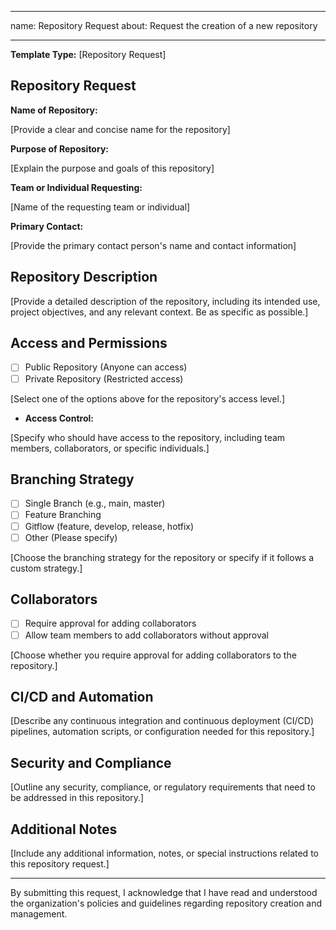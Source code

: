


---
name: Repository Request
about: Request the creation of a new repository

---
**Template Type:**
[Repository Request]

## Repository Request

**Name of Repository:**

[Provide a clear and concise name for the repository]

**Purpose of Repository:**

[Explain the purpose and goals of this repository]

**Team or Individual Requesting:**

[Name of the requesting team or individual]

**Primary Contact:**

[Provide the primary contact person's name and contact information]

## Repository Description

[Provide a detailed description of the repository, including its intended use, project objectives, and any relevant context. Be as specific as possible.]

## Access and Permissions

- [ ] Public Repository (Anyone can access)
- [ ] Private Repository (Restricted access)

[Select one of the options above for the repository's access level.]

- **Access Control:**

[Specify who should have access to the repository, including team members, collaborators, or specific individuals.]

## Branching Strategy

- [ ] Single Branch (e.g., main, master)
- [ ] Feature Branching
- [ ] Gitflow (feature, develop, release, hotfix)
- [ ] Other (Please specify)

[Choose the branching strategy for the repository or specify if it follows a custom strategy.]

## Collaborators

- [ ] Require approval for adding collaborators
- [ ] Allow team members to add collaborators without approval

[Choose whether you require approval for adding collaborators to the repository.]

## CI/CD and Automation

[Describe any continuous integration and continuous deployment (CI/CD) pipelines, automation scripts, or configuration needed for this repository.]

## Security and Compliance

[Outline any security, compliance, or regulatory requirements that need to be addressed in this repository.]

## Additional Notes

[Include any additional information, notes, or special instructions related to this repository request.]

---

By submitting this request, I acknowledge that I have read and understood the organization's policies and guidelines regarding repository creation and management.
